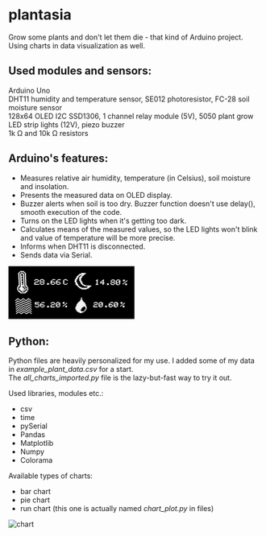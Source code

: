 # plantasia
 Grow some plants and don't let them die - that kind of Arduino project. Using charts in data visualization as well. 

## Used modules and sensors:

Arduino Uno  
DHT11 humidity and temperature sensor, SE012 photoresistor, FC-28 soil moisture sensor  
128x64 OLED I2C SSD1306, 1 channel relay module (5V), 5050 plant grow LED strip lights (12V), piezo buzzer  
1k Ω and 10k Ω resistors

## Arduino's features:

* Measures relative air humidity, temperature (in Celsius), soil moisture and insolation.
* Presents the measured data on OLED display.
* Buzzer alerts when soil is too dry. Buzzer function doesn't use delay(), smooth execution of the code.
* Turns on the LED lights when it's getting too dark.
* Calculates means of the measured values, so the LED lights won't blink and value of temperature will be more precise.
* Informs when DHT11 is disconnected.
* Sends data via Serial.


![oled](oled_demo.png?raw=true "oled_demo")


## Python:

Python files are heavily personalized for my use. I added some of my data in *example_plant_data.csv* for a start.  
The *all_charts_imported.py* file is the lazy-but-fast way to try it out.

Used libraries, modules etc.: 
* csv
* time
* pySerial
* Pandas
* Matplotlib
* Numpy
* Colorama

Available types of charts: 
* bar chart
* pie chart
* run chart (this one is actually named *chart_plot.py* in files)

![chart](chart.png?raw=true "chart_demo.png")
